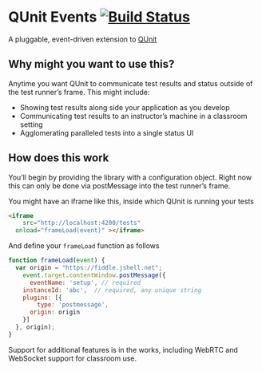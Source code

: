 # QUnit Events [![Build Status](https://travis-ci.org/mike-north/qunit-events.svg?branch=master)](https://travis-ci.org/mike-north/qunit-events)
A pluggable, event-driven extension to [QUnit](https://qunitjs.com)

## Why might you want to use this?
Anytime you want QUnit to communicate test results and status outside of the test runner’s frame. This might include:

* Showing test results along side your application as you develop
* Communicating test results to an instructor’s machine in a classroom setting
* Agglomerating paralleled tests into a single status UI

## How does this work
You’ll begin by providing the library with a configuration object. Right now this can only be done via postMessage into the test runner’s frame.

You might have an iframe like this, inside which QUnit is running your tests

```html
<iframe
	src="http://localhost:4200/tests"
  onload="frameLoad(event)" ></iframe>
```

And define your `frameLoad` function as follows

```js
function frameLoad(event) {
  var origin = "https://fiddle.jshell.net";
	event.target.contentWindow.postMessage({
	  eventName: 'setup', // required
    instanceId: 'abc',  // required, any unique string
    plugins: [{
    	type: 'postmessage',
      origin: origin
    }]
  }, origin);
}
```

Support for additional features is in the works, including WebRTC and WebSocket support for classroom use.
